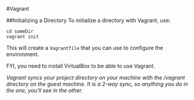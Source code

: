 #Vagrant

##Initializing a Directory
To initialize a directory with Vagrant, use:

	cd someDir
	vagrant init

This will create a `Vagrantfile` that you can use to configure the environment.

FYI, you need to install VirtualBox to be able to use Vagrant.

*Vagrant syncs your project directory on your machine with the /vagrant directory on the guest machine. It is a 2-way sync, so anything you do in the one, you'll see in the other.*

